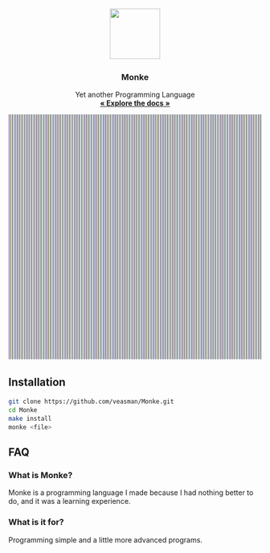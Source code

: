 <br />
<p align="center">
  <a href="https://github.com/veasman/Monke">
    <img src="https://emojipedia-us.s3.dualstack.us-west-1.amazonaws.com/thumbs/120/twitter/282/monkey_1f412.png" width="100" height="100">
  </a>

  <h3 align="center">Monke</h3>

  <p align="center">
    Yet another Programming Language
    <br />
    <a href="https://monke.readthedocs.io"><strong>« Explore the docs »</strong></a>
  </p>
</p>

<img src="./res/code.png">

## Installation
```bash
git clone https://github.com/veasman/Monke.git
cd Monke
make install
monke <file>
```

## FAQ

### What is Monke?
Monke is a programming language I made because I had nothing better to do, and it was a learning experience.

### What is it for?
Programming simple and a little more advanced programs.
